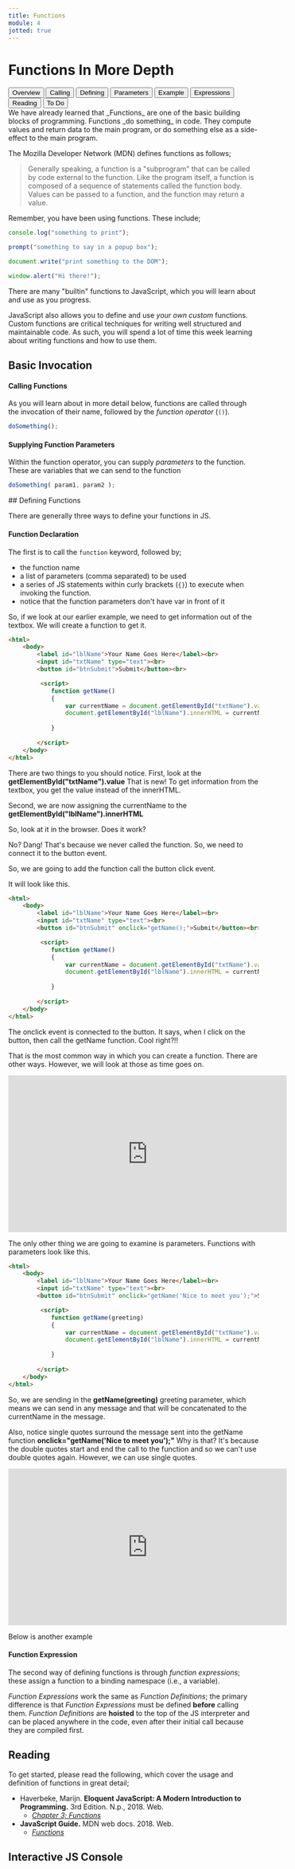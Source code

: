 ```yaml
---
title: Functions
module: 4
jotted: true
---
```


# Functions In More Depth

<div class="tab">
  <button class="tablinks active" onclick="openTab(event, 'Overview')">Overview</button>
  <button class="tablinks" onclick="openTab(event, 'Calling')">Calling</button>
  <button class="tablinks" onclick="openTab(event, 'Defining')">Defining</button>
  <button class="tablinks" onclick="openTab(event, 'Parameters')">Parameters</button>
  <button class="tablinks" onclick="openTab(event, 'Example')">Example</button>
  <button class="tablinks" onclick="openTab(event, 'Expression')">Expressions</button>
  <button class="tablinks" onclick="openTab(event, 'Reading')">Reading</button>
  <button class="tablinks" onclick="openTab(event, 'ToDo')">To Do</button>
</div>
<div id="Overview" class="tabcontent" style="display:block">
<div class="tabhtml" markdown="1">
We have already learned that _Functions_ are one of the basic building blocks of programming.  Functions _do something_ in code. They compute values and return data to the main program, or do something else as a side-effect to the main program.

The Mozilla Developer Network (MDN) defines functions as follows;

> Generally speaking, a function is a "subprogram" that can be called by code external to the function. Like the program itself, a function is composed of a sequence of statements called the function body. Values can be passed to a function, and the function may return a value.

Remember, you have been using functions. These include;

```js
console.log("something to print");

prompt("something to say in a popup box");

document.write("print something to the DOM");

window.alert("Hi there!");
```

There are many "builtin" functions to JavaScript, which you will learn about and use as you progress.
</div>
</div>
<div id="Calling" class="tabcontent" >
<div class="tabhtml" markdown="1">


JavaScript also allows you to define and use _your own custom_ functions. Custom functions are critical techniques for writing well structured and maintainable code. As such, you will spend a lot of time this week learning about writing functions and how to use them.

## Basic Invocation

#### Calling Functions

As you will learn about in more detail below, functions are called through the invocation of their name, followed by the _function operator_ (`()`).

```js
doSomething();
```

#### Supplying Function Parameters

Within the function operator, you can supply _parameters_ to the function.  These are variables that we can send to the function

```js
doSomething( param1, param2 );
```

</div>
</div>

<div id="Defining" class="tabcontent" >
<div class="tabhtml" markdown="1">
## Defining Functions

There are generally three ways to define your functions in JS.

#### Function Declaration

The first is to call the `function` keyword, followed by;

- the function name
- a list of parameters (comma separated) to be used
- a series of JS statements within curly brackets (`{}`) to execute when invoking the function.
- notice that the function parameters don't have var in front of it

So, if we look at our earlier example, we need to get information out of the textbox.  We will create a function to get it.

```html
<html>
    <body>
        <label id="lblName">Your Name Goes Here</label><br>
        <input id="txtName" type="text"><br>
        <button id="btnSubmit">Submit</button><br>

         <script>
            function getName()
            {
                var currentName = document.getElementById("txtName").value;
                document.getElementById("lblName").innerHTML = currentName;
                
            }
            
        </script>
    </body>
</html>
```

There are two things to you should notice.  First, look at the **getElementById("txtName").value**  That is new!  To get information from the textbox, you get the value instead of the innerHTML.

Second, we are now assigning the currentName to the **getElementById("lblName").innerHTML**

So, look at it in the browser.  Does it work?

No? Dang!  That's because we never called the function.  So, we need to connect it to the button event.  

So, we are going to add the function call the button click event.

It will look like this.

```html
<html>
    <body>
        <label id="lblName">Your Name Goes Here</label><br>
        <input id="txtName" type="text"><br>
        <button id="btnSubmit" onclick="getName();">Submit</button><br>

         <script>
            function getName()
            {
                var currentName = document.getElementById("txtName").value;
                document.getElementById("lblName").innerHTML = currentName;
                
            }
            
        </script>
    </body>
</html>
```



The onclick event is connected to the button.  It says, when I click on the button, then call the getName function.  Cool right?!!

That is the most common way in which you can create a function.  There are other ways.  However, we will look at those as time goes on.

<div class="embed-responsive embed-responsive-16by9"><iframe width="560" height="315" src="https://www.youtube.com/embed/A48w8znhujU" frameborder="0" allow="accelerometer; autoplay; encrypted-media; gyroscope; picture-in-picture" allowfullscreen></iframe></div>

</div>
</div>

<div id="Parameters" class="tabcontent" >
<div class="tabhtml" markdown="1">

The only other thing we are going to examine is parameters.  Functions with parameters look like this.

```html
<html>
    <body>
        <label id="lblName">Your Name Goes Here</label><br>
        <input id="txtName" type="text"><br>
        <button id="btnSubmit" onclick="getName('Nice to meet you');">Submit</button><br>

         <script>
            function getName(greeting)
            {
                var currentName = document.getElementById("txtName").value;
                document.getElementById("lblName").innerHTML = currentName + ", " + greeting;
                
            }
            
        </script>
    </body>
</html>
```
So, we are sending in the **getName(greeting)** greeting parameter, which means we can send in any message and that will be concatenated to the currentName in the message.

Also, notice single quotes surround the message sent into the getName function **onclick="getName('Nice to meet you');"**  Why is that?  It's because the double quotes start and end the call to the function and so we can't use double quotes again.  However, we can use single quotes.

<div class="embed-responsive embed-responsive-16by9"><iframe width="560" height="315" src="https://www.youtube.com/embed/gzbSPipixbA" frameborder="0" allow="accelerometer; autoplay; encrypted-media; gyroscope; picture-in-picture" allowfullscreen></iframe></div>

</div>
</div>

<div id="Example" class="tabcontent" >
<div class="tabhtml" markdown="1">

Below is another example

<div id="jotted-demo-2" class="jotted-theme-stacked"></div>

<script>
    new Jotted(document.querySelector("#jotted-demo-2"), {
    files: [
        {
            type: "js",
            hide: false,
            content:
`function myFirstFunction( inParam1, inParam2 ) {
    console.log( "a statement of something to do." );
    return inParam1 * inParam2;
}

let val = myFirstFunction( 4, 2 );
// -> returns 8 to 'val'
// -> and prints "a statement of something to do." in the console

// print val to ensure accuracy
console.log(val);
`
        }
    ],
    showBlank: false,
    showResult: false,
    plugins: [
        { name: 'ace', options: { "maxLines": 50 } },
        { name: 'console', options: { autoClear: true } },
    ]
});
</script>

</div>
</div>

<div id="Expression" class="tabcontent" >
<div class="tabhtml" markdown="1">

#### Function Expression

The second way of defining functions is through _function expressions_; these assign a function to a binding namespace (i.e., a variable).

<div id="jotted-demo-3" class="jotted-theme-stacked"></div>

<script>
    new Jotted(document.querySelector("#jotted-demo-3"), {
    files: [
        {
            type: "js",
            hide: false,
            content:
`let multFunc = function( inParam1 ) {
    return inParam1 * inParam1;
};

let result = multFunc(3);
// -> result would equal 9
console.log( result );
`
        }
    ],
    showBlank: false,
    showResult: false,
    plugins: [
        { name: 'ace', options: { "maxLines": 50 } },
        { name: 'console', options: { autoClear: true } },
    ]
});
</script>


_Function Expressions_ work the same as _Function Definitions_; the primary difference is that _Function Expressions_ must be defined **before** calling them. _Function Definitions_ are **hoisted** to the top of the JS interpreter and can be placed anywhere in the code, even after their initial call because they are compiled first.

</div>
</div>

<div id="Reading" class="tabcontent" >
<div class="tabhtml" markdown="1">

## Reading

To get started, please read the following, which cover the usage and definition of functions in great detail;

- Haverbeke, Marijn. **Eloquent JavaScript: A Modern Introduction to Programming.** 3rd Edition. N.p., 2018. Web.
    - [_Chapter 3; Functions_](http://eloquentjavascript.net/3rd_edition/03_functions.html)
- **JavaScript Guide.** MDN web docs. 2018. Web.
    - [_Functions_](https://developer.mozilla.org/en-US/docs/Web/JavaScript/Guide/Functions)

</div>
</div>

<div id="ToDo" class="tabcontent" >
<div class="tabhtml" markdown="1">

## Interactive JS Console


<div id="jotted-demo-1" class="jotted-theme-stacked"></div>

<script>
    new Jotted(document.querySelector("#jotted-demo-1"), {
    files: [
        {
            type: "js",
            hide: false,
            content: "// Your test code here!\n\n\n"
        }
    ],
    showBlank: false,
    showResult: false,
    plugins: [
        { name: 'ace', options: { "maxLines": 50 } },
        { name: 'console', options: { autoClear: false } },
    ]
});
</script>

</div>
</div>

